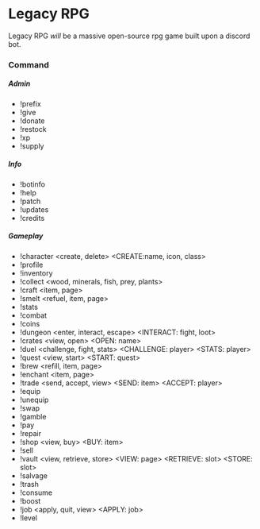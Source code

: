 # Legacy RPG
Legacy RPG *will* be a massive open-source rpg game built upon a discord bot.


### Command
##### Admin
* !prefix <prefix>
* !give <itemIndex>
* !donate <amount>
* !restock <player>
* !xp <stat> <player>
* !supply <crate> <player>

##### Info
* !botinfo
* !help
* !patch
* !updates
* !credits

##### Gameplay
* !character <create, delete> <CREATE:name, icon, class>
* !profile <user>
* !inventory
* !collect <wood, minerals, fish, prey, plants>
* !craft <item, page>
* !smelt <refuel, item, page>
* !stats <player>
* !combat
* !coins
* !dungeon <enter, interact, escape> <INTERACT: fight, loot>
* !crates <view, open> <OPEN: name>
* !duel <challenge, fight, stats> <CHALLENGE: player> <STATS: player>
* !quest <view, start> <START: quest>
* !brew <refill, item, page>
* !enchant <item, page>
* !trade <send, accept, view> <SEND: item> <ACCEPT: player>
* !equip <item>
* !unequip <slot>
* !swap <slot1> <slot2>
* !gamble <amount>
* !pay <player> <amount>
* !repair <item>
* !shop <view, buy> <BUY: item>
* !sell <item>
* !vault <view, retrieve, store> <VIEW: page> <RETRIEVE: slot> <STORE: slot>
* !salvage <item>
* !trash <item>
* !consume <item>
* !boost
* !job <apply, quit, view> <APPLY: job>
* !level <player>
